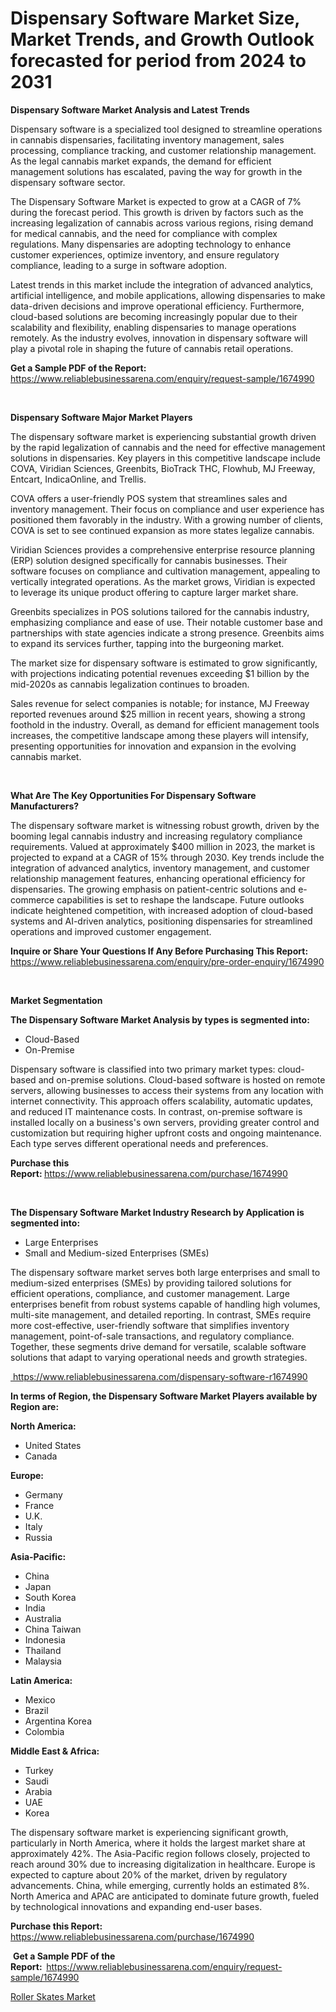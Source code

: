 <p><h1>Dispensary Software Market Size, Market Trends, and Growth Outlook forecasted for period from 2024 to 2031</h1></p><p><strong>Dispensary Software Market Analysis and Latest Trends</strong></p>
<p><p>Dispensary software is a specialized tool designed to streamline operations in cannabis dispensaries, facilitating inventory management, sales processing, compliance tracking, and customer relationship management. As the legal cannabis market expands, the demand for efficient management solutions has escalated, paving the way for growth in the dispensary software sector.</p><p>The Dispensary Software Market is expected to grow at a CAGR of 7% during the forecast period. This growth is driven by factors such as the increasing legalization of cannabis across various regions, rising demand for medical cannabis, and the need for compliance with complex regulations. Many dispensaries are adopting technology to enhance customer experiences, optimize inventory, and ensure regulatory compliance, leading to a surge in software adoption.</p><p>Latest trends in this market include the integration of advanced analytics, artificial intelligence, and mobile applications, allowing dispensaries to make data-driven decisions and improve operational efficiency. Furthermore, cloud-based solutions are becoming increasingly popular due to their scalability and flexibility, enabling dispensaries to manage operations remotely. As the industry evolves, innovation in dispensary software will play a pivotal role in shaping the future of cannabis retail operations.</p></p>
<p><strong>Get a Sample PDF of the Report:&nbsp;</strong> <a href="https://www.reliablebusinessarena.com/enquiry/request-sample/1674990?utm_campaign=2003&utm_medium=2&utm_source=Github&utm_content=ia&utm_term=28122024&utm_id=dispensary-software">https://www.reliablebusinessarena.com/enquiry/request-sample/1674990</a></p>
<p>&nbsp;</p>
<p><strong>Dispensary Software Major Market Players</strong></p>
<p><p>The dispensary software market is experiencing substantial growth driven by the rapid legalization of cannabis and the need for effective management solutions in dispensaries. Key players in this competitive landscape include COVA, Viridian Sciences, Greenbits, BioTrack THC, Flowhub, MJ Freeway, Entcart, IndicaOnline, and Trellis.</p><p>COVA offers a user-friendly POS system that streamlines sales and inventory management. Their focus on compliance and user experience has positioned them favorably in the industry. With a growing number of clients, COVA is set to see continued expansion as more states legalize cannabis. </p><p>Viridian Sciences provides a comprehensive enterprise resource planning (ERP) solution designed specifically for cannabis businesses. Their software focuses on compliance and cultivation management, appealing to vertically integrated operations. As the market grows, Viridian is expected to leverage its unique product offering to capture larger market share.</p><p>Greenbits specializes in POS solutions tailored for the cannabis industry, emphasizing compliance and ease of use. Their notable customer base and partnerships with state agencies indicate a strong presence. Greenbits aims to expand its services further, tapping into the burgeoning market.</p><p>The market size for dispensary software is estimated to grow significantly, with projections indicating potential revenues exceeding $1 billion by the mid-2020s as cannabis legalization continues to broaden. </p><p>Sales revenue for select companies is notable; for instance, MJ Freeway reported revenues around $25 million in recent years, showing a strong foothold in the industry. Overall, as demand for efficient management tools increases, the competitive landscape among these players will intensify, presenting opportunities for innovation and expansion in the evolving cannabis market.</p></p>
<p>&nbsp;</p>
<p><strong>What Are The Key Opportunities For Dispensary Software Manufacturers?</strong></p>
<p><p>The dispensary software market is witnessing robust growth, driven by the booming legal cannabis industry and increasing regulatory compliance requirements. Valued at approximately $400 million in 2023, the market is projected to expand at a CAGR of 15% through 2030. Key trends include the integration of advanced analytics, inventory management, and customer relationship management features, enhancing operational efficiency for dispensaries. The growing emphasis on patient-centric solutions and e-commerce capabilities is set to reshape the landscape. Future outlooks indicate heightened competition, with increased adoption of cloud-based systems and AI-driven analytics, positioning dispensaries for streamlined operations and improved customer engagement.</p></p>
<p><strong>Inquire or Share Your Questions If Any Before Purchasing This Report:</strong> <a href="https://www.reliablebusinessarena.com/enquiry/pre-order-enquiry/1674990?utm_campaign=2003&utm_medium=2&utm_source=Github&utm_content=ia&utm_term=28122024&utm_id=dispensary-software">https://www.reliablebusinessarena.com/enquiry/pre-order-enquiry/1674990</a></p>
<p>&nbsp;</p>
<p><strong>Market Segmentation</strong></p>
<p><strong>The Dispensary Software Market Analysis by types is segmented into:</strong></p>
<p><ul><li>Cloud-Based</li><li>On-Premise</li></ul></p>
<p><p>Dispensary software is classified into two primary market types: cloud-based and on-premise solutions. Cloud-based software is hosted on remote servers, allowing businesses to access their systems from any location with internet connectivity. This approach offers scalability, automatic updates, and reduced IT maintenance costs. In contrast, on-premise software is installed locally on a business's own servers, providing greater control and customization but requiring higher upfront costs and ongoing maintenance. Each type serves different operational needs and preferences.</p></p>
<p><strong>Purchase this Report:&nbsp;</strong><a href="https://www.reliablebusinessarena.com/purchase/1674990?utm_campaign=2003&utm_medium=2&utm_source=Github&utm_content=ia&utm_term=28122024&utm_id=dispensary-software">https://www.reliablebusinessarena.com/purchase/1674990</a></p>
<p>&nbsp;</p>
<p><strong>The Dispensary Software Market Industry Research by Application is segmented into:</strong></p>
<p><ul><li>Large Enterprises</li><li>Small and Medium-sized Enterprises (SMEs)</li></ul></p>
<p><p>The dispensary software market serves both large enterprises and small to medium-sized enterprises (SMEs) by providing tailored solutions for efficient operations, compliance, and customer management. Large enterprises benefit from robust systems capable of handling high volumes, multi-site management, and detailed reporting. In contrast, SMEs require more cost-effective, user-friendly software that simplifies inventory management, point-of-sale transactions, and regulatory compliance. Together, these segments drive demand for versatile, scalable software solutions that adapt to varying operational needs and growth strategies.</p></p>
<p><a href="https://www.reliablebusinessarena.com/dispensary-software-r1674990?utm_campaign=2003&utm_medium=2&utm_source=Github&utm_content=ia&utm_term=28122024&utm_id=dispensary-software">&nbsp;https://www.reliablebusinessarena.com/dispensary-software-r1674990</a></p>
<p><strong>In terms of Region, the Dispensary Software Market Players available by Region are:</strong></p>
<p>
    <p> <strong> North America: </strong>
        <ul>
            <li>United States</li>
            <li>Canada</li>
        </ul>
        </p> 
    <p> <strong> Europe: </strong>
        <ul>
            <li>Germany</li>
            <li>France</li>
            <li>U.K.</li>
            <li>Italy</li>
            <li>Russia</li>
        </ul>
        </p> 
    <p> <strong> Asia-Pacific: </strong>
        <ul>
            <li>China</li>
            <li>Japan</li>
            <li>South Korea</li>
            <li>India</li>
            <li>Australia</li>
            <li>China Taiwan</li>
            <li>Indonesia</li>
            <li>Thailand</li>
            <li>Malaysia</li>
        </ul>
        </p> 
    <p> <strong> Latin America: </strong>
        <ul>
            <li>Mexico</li>
            <li>Brazil</li>
            <li>Argentina Korea</li>
            <li>Colombia</li>
        </ul>
        </p> 
    <p> <strong> Middle East & Africa: </strong>
        <ul>
            <li>Turkey</li>
            <li>Saudi</li>
            <li>Arabia</li>
            <li>UAE</li>
            <li>Korea</li>
        </ul>
    </p>
    </p>
<p><p>The dispensary software market is experiencing significant growth, particularly in North America, where it holds the largest market share at approximately 42%. The Asia-Pacific region follows closely, projected to reach around 30% due to increasing digitalization in healthcare. Europe is expected to capture about 20% of the market, driven by regulatory advancements. China, while emerging, currently holds an estimated 8%. North America and APAC are anticipated to dominate future growth, fueled by technological innovations and expanding end-user bases.</p></p>
<p><strong>Purchase this Report: </strong><a href="https://www.reliablebusinessarena.com/purchase/1674990?utm_campaign=2003&utm_medium=2&utm_source=Github&utm_content=ia&utm_term=28122024&utm_id=dispensary-software">https://www.reliablebusinessarena.com/purchase/1674990</a></p>
<p>&nbsp;<strong>Get a Sample PDF of the Report:&nbsp;&nbsp;</strong><a href="https://www.reliablebusinessarena.com/enquiry/request-sample/1674990?utm_campaign=2003&utm_medium=2&utm_source=Github&utm_content=ia&utm_term=28122024&utm_id=dispensary-software">https://www.reliablebusinessarena.com/enquiry/request-sample/1674990</a></p>
<p><strong></strong></p>
<p><p><a href="https://github.com/mauripalmi/Market-Research-Report-List-5/blob/main/roller-skates-market.md?utm_campaign=2003&utm_medium=2&utm_source=Github&utm_content=ia&utm_term=28122024&utm_id=dispensary-software">Roller Skates Market</a></p></p>